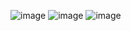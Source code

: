 ![image](https://user-images.githubusercontent.com/67637654/193870272-3330980d-33ee-46df-8cde-2021605e0c89.png)
![image](https://user-images.githubusercontent.com/67637654/193870365-5fd3b1ad-c905-4fb0-b4f9-0f4e45c666a8.png)
![image](https://user-images.githubusercontent.com/67637654/193870436-d5caee26-4659-4699-acd5-585f4a352ffb.png)
